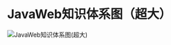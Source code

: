# JavaWeb知识体系图（超大）

![JavaWeb知识体系图(超大)](E:\JavaLearningmanual\media\pictures\Java-Web\JavaWeb阶段知识体系图/JavaWeb-1595146917293.png)